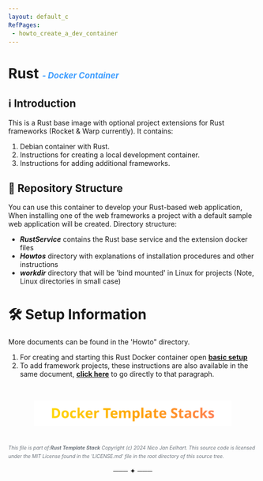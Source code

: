 ```yaml
---
layout: default_c
RefPages:
 - howto_create_a_dev_container
--- 
```



# Rust <span style="color: #409EFF; font-size: 0.6em; font-style: italic;"> -  Docker Container</span>

## ℹ️ Introduction

This is a Rust base image with optional project extensions for Rust frameworks (Rocket & Warp currently). It contains:

1. Debian container with Rust.
1. Instructions for creating a local development container. 
1. Instructions for adding additional frameworks.

## 📁 Repository Structure

You can use this container to develop your Rust-based web application, When installing one of the web frameworks a project with a default sample web application will be created.
Directory structure:

- ***RustService*** contains the Rust base service and the extension docker files
- ***Howtos*** directory with explanations of installation procedures and other instructions         
- ***workdir*** directory that will be 'bind mounted' in Linux for projects (Note, Linux directories in small case)

# 🛠️ Setup Information

More documents can be found in the 'Howto" directory.

1. For creating and starting this Rust Docker container open [**basic setup**](./Howtos/howto_create_a_dev_container)
1. To add framework projects, these instructions are also available in the same document, [**click here**](./Howtos/howto_create_a_dev_container#add-on_webrocket) to go directly to that paragraph.

<br>
<p align="center">
  <a href="https://nicojane.github.io/Docker-Template-Stacks-Home">
    <img src="assets/images/DTSfooter.svg" alt="DTS Template Stacks" width="400" />
  </a>
</p>

<span style="color: #6d757dff; font-size: 10px; font-style: italic;"> <br>
This file is part of:**Rust Template Stack**
Copyright (c) 2024 Nico Jan Eelhart. This source code is licensed under the MIT License found in the  'LICENSE.md' file in the root directory of this source tree.</span>
<center>─── ✦ ───</center>



<!--
<br><br><br>
# Table of content
* Table of Contents
{:toc}
-->